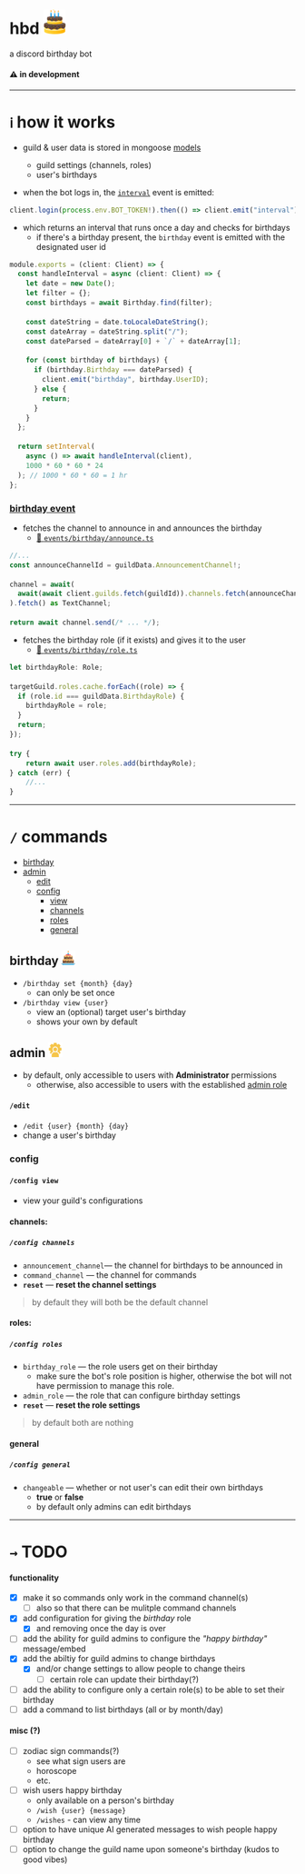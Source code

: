 # hbd <img src="/assets/avatar.gif" style="width:40px">

a discord birthday bot

#### ⚠️ in development

---

# `ℹ️` how it works

- guild & user data is stored in mongoose [models](https://mongoosejs.com/docs/models.html)

  - guild settings (channels, roles)
  - user's birthdays

- when the bot logs in, the [`interval`](./src/events/interval) event is emitted:

```ts
client.login(process.env.BOT_TOKEN!).then(() => client.emit("interval"));
```

- which returns an interval that runs once a day and checks for birthdays
  - if there's a birthday present, the `birthday` event is emitted with the designated user id

```ts
module.exports = (client: Client) => {
  const handleInterval = async (client: Client) => {
    let date = new Date();
    let filter = {};
    const birthdays = await Birthday.find(filter);

    const dateString = date.toLocaleDateString();
    const dateArray = dateString.split("/");
    const dateParsed = dateArray[0] + `/` + dateArray[1];

    for (const birthday of birthdays) {
      if (birthday.Birthday === dateParsed) {
        client.emit("birthday", birthday.UserID);
      } else {
        return;
      }
    }
  };

  return setInterval(
    async () => await handleInterval(client),
    1000 * 60 * 60 * 24
  ); // 1000 * 60 * 60 = 1 hr
};
```

### [birthday event](./src/events/birthday/)

- fetches the channel to announce in and announces the birthday 
    - [🔗 `events/birthday/announce.ts`](./src/events/birthday/announce.ts)

```ts
//...
const announceChannelId = guildData.AnnouncementChannel!;

channel = await(
  await(await client.guilds.fetch(guildId)).channels.fetch(announceChannelId)
).fetch() as TextChannel;

return await channel.send(/* ... */);
```

- fetches the birthday role (if it exists) and gives it to the user
    - [🔗 `events/birthday/role.ts`](./src/events/birthday/role.ts)

```ts
let birthdayRole: Role;

targetGuild.roles.cache.forEach((role) => {
  if (role.id === guildData.BirthdayRole) {
    birthdayRole = role;
  }
  return;
});

try {
    return await user.roles.add(birthdayRole);
} catch (err) {
    //...
}
```

---

# `/` commands

- [birthday](#birthday)
- [admin](#admin)
  - [edit](#edit)
  - [config](#config)
    - [view](#config-view)
    - [channels](#channels)
    - [roles](#roles)
    - [general](#general)

## birthday <img src="/assets/icon.png" style="width:25px">

- `/birthday set {month} {day}`
  - can only be set once
- `/birthday view {user}`
  - view an (optional) target user's birthday
  - shows your own by default


## admin <img src="/assets/admin.png" style="width:25px">
- by default, only accessible to users with **Administrator** permissions
  - otherwise, also accessible to users with the established [admin role](#roles)

#### `/edit`

- `/edit {user} {month} {day}`
- change a user's birthday

### config 

#### `/config view`

- view your guild's configurations

#### channels:

##### `/config channels`

- `announcement_channel`— the channel for birthdays to be announced in
- `command_channel` — the channel for commands
- **`reset`** — **reset the channel settings**

> by default they will both be the default channel

#### roles:

##### `/config roles`

- `birthday_role` — the role users get on their birthday
  - make sure the bot's role position is higher, otherwise the bot will not have permission to manage this role.
- `admin_role` — the role that can configure birthday settings
- **`reset`** — **reset the role settings**

> by default both are nothing

#### general

##### `/config general`
- `changeable` — whether or not user's can edit their own birthdays
  - **true** or **false**
  - by default only admins can edit birthdays

---

# `→` TODO

#### functionality

- [x] make it so commands only work in the command channel(s)
  - [ ] also so that there can be mulitple command channels
- [x] add configuration for giving the _birthday_ role
  - [x] and removing once the day is over
- [ ] add the ability for guild admins to configure the _"happy birthday"_ message/embed
- [x] add the abiltiy for guild admins to change birthdays
  - [x] and/or change settings to allow people to change theirs
    - [ ] certain role can update their birthday(?)
- [ ] add the ability to configure only a certain role(s) to be able to set their birthday
- [ ] add a command to list birthdays (all or by month/day)

#### misc (?)

- [ ] zodiac sign commands(?)
  - see what sign users are
  - horoscope
  - etc.
- [ ] wish users happy birthday
  - only available on a person's birthday
  - `/wish {user} {message}`
  - `/wishes` - can view any time
- [ ] option to have unique AI generated messages to wish people happy birthday
- [ ] option to change the guild name upon someone's birthday (kudos to good vibes)